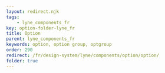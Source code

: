```yaml
---
layout: redirect.njk
tags: 
    - lyne_components_fr
key: option-folder-lyne_fr
title: Option
parent: lyne_components_fr
keywords: option, option group, optgroup
order: 290
redirect: /fr/design-system/lyne/components/option/option/
folder: true
---
```

